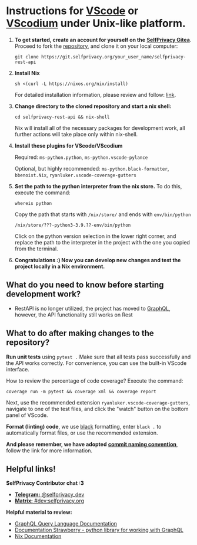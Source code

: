 # Instructions for [VScode](https://code.visualstudio.com) or [VScodium](https://github.com/VSCodium/vscodium) under Unix-like platform.

1. **To get started, create an account for yourself on the** [**SelfPrivacy Gitea**](https://git.selfprivacy.org/user/sign_up). Proceed to fork
the [repository](https://git.selfprivacy.org/SelfPrivacy/selfprivacy-rest-api), and clone it on your local computer:

    ```git clone https://git.selfprivacy.org/your_user_name/selfprivacy-rest-api```

2. **Install Nix**

    ```sh <(curl -L https://nixos.org/nix/install)```

    For detailed installation information, please review and follow: [link](https://nixos.org/manual/nix/stable/installation/installing-binary.html#installing-a-binary-distribution).

3. **Change directory to the cloned repository and start a nix shell:**

    ```cd selfprivacy-rest-api && nix-shell```

    Nix will install all of the necessary packages for development work, all further actions will take place only within nix-shell.

4. **Install these plugins for VScode/VScodium**

    Required: ```ms-python.python```, ```ms-python.vscode-pylance```

    Optional, but highly recommended: ```ms-python.black-formatter```, ```bbenoist.Nix```, ```ryanluker.vscode-coverage-gutters```

5. **Set the path to the python interpreter from the nix store.** To do this, execute the command:

    ```whereis python```

    Copy the path that starts with ```/nix/store/``` and ends with ```env/bin/python```

    ```/nix/store/???-python3-3.9.??-env/bin/python```

    Click on the python version selection in the lower right corner, and replace the path to the interpreter in the project with the one you copied from the terminal.

6. **Congratulations :) Now you can develop new changes and test the project locally in a Nix environment.**


## What do you need to know before starting development work?
- RestAPI is no longer utilized, the project has moved to [GraphQL](https://graphql.org), however, the API functionality still works on Rest


## What to do after making changes to the repository?

**Run unit tests** using ```pytest .```
Make sure that all tests pass successfully and the API works correctly. For convenience, you can use the built-in VScode interface.

How to review the percentage of code coverage? Execute the command:

```coverage run -m pytest && coverage xml && coverage report```

Next, use the recommended extension ```ryanluker.vscode-coverage-gutters```, navigate to one of the test files, and click the "watch" button on the bottom panel of VScode.

**Format (linting) code**, we use [black](https://pypi.org/project/black/) formatting, enter
```black .``` to automatically format files, or use the recommended extension.

**And please remember, we have adopted** [**commit naming convention**](https://www.conventionalcommits.org/en/v1.0.0/), follow the link for more information.

## Helpful links!

**SelfPrivacy Contributor chat :3**

- [**Telegram:** @selfprivacy_dev](https://t.me/selfprivacy_dev)
- [**Matrix:** #dev:selfprivacy.org](https://matrix.to/#/#dev:selfprivacy.org)

**Helpful material to review:**

- [GraphQL Query Language Documentation](https://graphql.org/)
- [Documentation Strawberry - python library for working with GraphQL](https://strawberry.rocks/docs/)
- [Nix Documentation](https://nixos.org/guides/ad-hoc-developer-environments.html)
